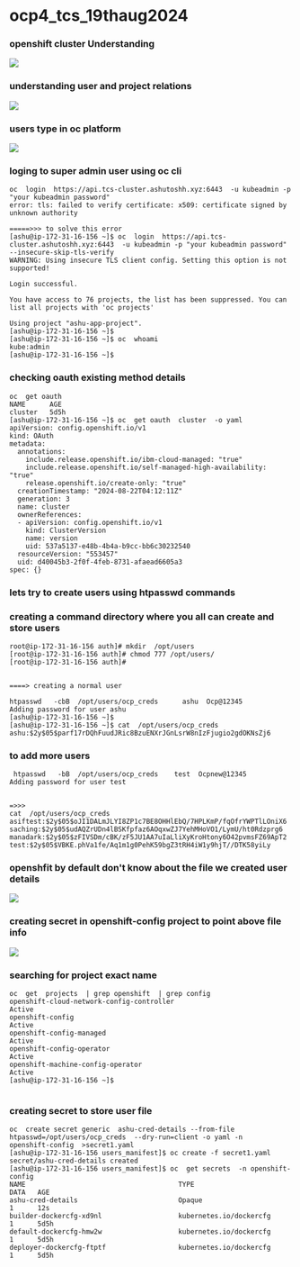 # ocp4_tcs_19thaug2024

### openshift cluster Understanding 

<img src="oc.png">

### understanding user and project relations 

<img src="user1.png">

### users type in oc platform 

<img src="user2.png">


### loging to super admin user using oc cli 

```
oc  login  https://api.tcs-cluster.ashutoshh.xyz:6443  -u kubeadmin -p "your kubeadmin password"  
error: tls: failed to verify certificate: x509: certificate signed by unknown authority

=====>>> to solve this error 
[ashu@ip-172-31-16-156 ~]$ oc  login  https://api.tcs-cluster.ashutoshh.xyz:6443  -u kubeadmin -p "your kubeadmin password"  --insecure-skip-tls-verify
WARNING: Using insecure TLS client config. Setting this option is not supported!

Login successful.

You have access to 76 projects, the list has been suppressed. You can list all projects with 'oc projects'

Using project "ashu-app-project".
[ashu@ip-172-31-16-156 ~]$ 
[ashu@ip-172-31-16-156 ~]$ oc  whoami
kube:admin
[ashu@ip-172-31-16-156 ~]$ 

```

### checking oauth existing method details 

```
oc  get oauth
NAME      AGE
cluster   5d5h
[ashu@ip-172-31-16-156 ~]$ oc  get oauth  cluster  -o yaml 
apiVersion: config.openshift.io/v1
kind: OAuth
metadata:
  annotations:
    include.release.openshift.io/ibm-cloud-managed: "true"
    include.release.openshift.io/self-managed-high-availability: "true"
    release.openshift.io/create-only: "true"
  creationTimestamp: "2024-08-22T04:12:11Z"
  generation: 3
  name: cluster
  ownerReferences:
  - apiVersion: config.openshift.io/v1
    kind: ClusterVersion
    name: version
    uid: 537a5137-e48b-4b4a-b9cc-bb6c30232540
  resourceVersion: "553457"
  uid: d40045b3-2f0f-4feb-8731-afaead6605a3
spec: {}

```

### lets try to create users using htpasswd commands 

### creating a command directory where you all can create and store users

```
root@ip-172-31-16-156 auth]# mkdir  /opt/users
[root@ip-172-31-16-156 auth]# chmod 777 /opt/users/
[root@ip-172-31-16-156 auth]# 


====> creating a normal user 

htpasswd   -cbB  /opt/users/ocp_creds      ashu  Ocp@12345 
Adding password for user ashu
[ashu@ip-172-31-16-156 ~]$ 
[ashu@ip-172-31-16-156 ~]$ cat  /opt/users/ocp_creds 
ashu:$2y$05$parf17rDQhFuudJRic8BzuENXrJGnLsrW8nIzFjugio2gdOKNsZj6
```

### to add more users 

```
 htpasswd   -bB  /opt/users/ocp_creds    test  Ocpnew@12345
Adding password for user test


=>>>
cat  /opt/users/ocp_creds 
asiftest:$2y$05$oJI1DALmJLYI8ZP1c7BE8OHHlEbQ/7HPLKmP/fqOfrYWPTlLOniX6
saching:$2y$05$udAQZrUDn4lBSKfpfaz6AOqxwZJ7YehMHoVO1/LymU/ht0Rdzprg6
manadark:$2y$05$zFIVSDm/cBK/zF5JU1AA7uIaLliXyKroHtony6O42pvmsFZ69ApT2
test:$2y$05$VBKE.phVa1fe/Aq1m1g0PehK59bgZ3tRH4iW1y9hjT//DTK58yiLy
```


### openshfit by default don't know about the file we created user details 

<img src="ud.png">

### creating secret in openshift-config project to point above file info 

<img src="filec.png">

### searching for project exact name 

```
oc  get  projects  | grep openshift  | grep config 
openshift-cloud-network-config-controller                         Active
openshift-config                                                  Active
openshift-config-managed                                          Active
openshift-config-operator                                         Active
openshift-machine-config-operator                                 Active
[ashu@ip-172-31-16-156 ~]$ 


```

### creating secret to store user file 

```
oc  create secret generic  ashu-cred-details --from-file  htpasswd=/opt/users/ocp_creds  --dry-run=client -o yaml -n    openshift-config  >secret1.yaml 
[ashu@ip-172-31-16-156 users_manifest]$ oc create -f secret1.yaml 
secret/ashu-cred-details created
[ashu@ip-172-31-16-156 users_manifest]$ oc  get secrets  -n openshift-config
NAME                                      TYPE                             DATA   AGE
ashu-cred-details                         Opaque                           1      12s
builder-dockercfg-xd9nl                   kubernetes.io/dockercfg          1      5d5h
default-dockercfg-hmw2w                   kubernetes.io/dockercfg          1      5d5h
deployer-dockercfg-ftptf                  kubernetes.io/dockercfg          1      5d5h


```

